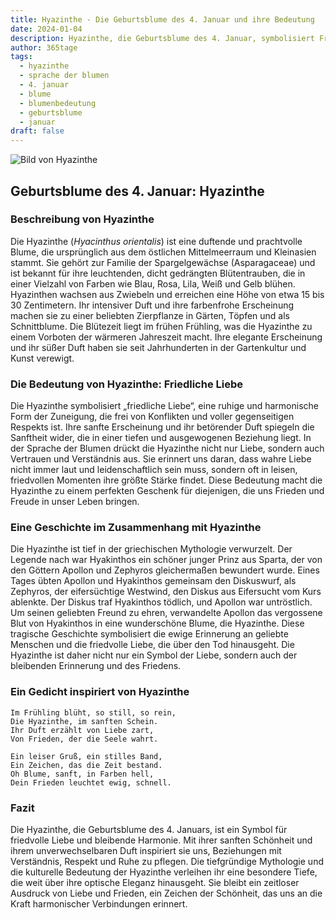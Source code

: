 ```yaml
---
title: Hyazinthe - Die Geburtsblume des 4. Januar und ihre Bedeutung
date: 2024-01-04
description: Hyazinthe, die Geburtsblume des 4. Januar, symbolisiert Friedliche Liebe. Erfahre mehr über ihre Geschichte, Bedeutung und Symbolik in der Sprache der Blumen.
author: 365tage
tags:
  - hyazinthe
  - sprache der blumen
  - 4. januar
  - blume
  - blumenbedeutung
  - geburtsblume
  - januar
draft: false
---
```


![Bild von Hyazinthe](https://cdn.pixabay.com/photo/2016/03/24/22/09/hyacinthus-orientalis-1277753_1280.jpg#center)

## Geburtsblume des 4. Januar: Hyazinthe

### Beschreibung von Hyazinthe

Die Hyazinthe (_Hyacinthus orientalis_) ist eine duftende und prachtvolle Blume, die ursprünglich aus dem östlichen Mittelmeerraum und Kleinasien stammt. Sie gehört zur Familie der Spargelgewächse (Asparagaceae) und ist bekannt für ihre leuchtenden, dicht gedrängten Blütentrauben, die in einer Vielzahl von Farben wie Blau, Rosa, Lila, Weiß und Gelb blühen. Hyazinthen wachsen aus Zwiebeln und erreichen eine Höhe von etwa 15 bis 30 Zentimetern. Ihr intensiver Duft und ihre farbenfrohe Erscheinung machen sie zu einer beliebten Zierpflanze in Gärten, Töpfen und als Schnittblume. Die Blütezeit liegt im frühen Frühling, was die Hyazinthe zu einem Vorboten der wärmeren Jahreszeit macht. Ihre elegante Erscheinung und ihr süßer Duft haben sie seit Jahrhunderten in der Gartenkultur und Kunst verewigt.

### Die Bedeutung von Hyazinthe: Friedliche Liebe

Die Hyazinthe symbolisiert „friedliche Liebe“, eine ruhige und harmonische Form der Zuneigung, die frei von Konflikten und voller gegenseitigen Respekts ist. Ihre sanfte Erscheinung und ihr betörender Duft spiegeln die Sanftheit wider, die in einer tiefen und ausgewogenen Beziehung liegt. In der Sprache der Blumen drückt die Hyazinthe nicht nur Liebe, sondern auch Vertrauen und Verständnis aus. Sie erinnert uns daran, dass wahre Liebe nicht immer laut und leidenschaftlich sein muss, sondern oft in leisen, friedvollen Momenten ihre größte Stärke findet. Diese Bedeutung macht die Hyazinthe zu einem perfekten Geschenk für diejenigen, die uns Frieden und Freude in unser Leben bringen.

### Eine Geschichte im Zusammenhang mit Hyazinthe

Die Hyazinthe ist tief in der griechischen Mythologie verwurzelt. Der Legende nach war Hyakinthos ein schöner junger Prinz aus Sparta, der von den Göttern Apollon und Zephyros gleichermaßen bewundert wurde. Eines Tages übten Apollon und Hyakinthos gemeinsam den Diskuswurf, als Zephyros, der eifersüchtige Westwind, den Diskus aus Eifersucht vom Kurs ablenkte. Der Diskus traf Hyakinthos tödlich, und Apollon war untröstlich. Um seinen geliebten Freund zu ehren, verwandelte Apollon das vergossene Blut von Hyakinthos in eine wunderschöne Blume, die Hyazinthe. Diese tragische Geschichte symbolisiert die ewige Erinnerung an geliebte Menschen und die friedvolle Liebe, die über den Tod hinausgeht. Die Hyazinthe ist daher nicht nur ein Symbol der Liebe, sondern auch der bleibenden Erinnerung und des Friedens.

### Ein Gedicht inspiriert von Hyazinthe

```
Im Frühling blüht, so still, so rein,  
Die Hyazinthe, im sanften Schein.  
Ihr Duft erzählt von Liebe zart,  
Von Frieden, der die Seele wahrt.  

Ein leiser Gruß, ein stilles Band,  
Ein Zeichen, das die Zeit bestand.  
Oh Blume, sanft, in Farben hell,  
Dein Frieden leuchtet ewig, schnell.  
```

### Fazit

Die Hyazinthe, die Geburtsblume des 4. Januars, ist ein Symbol für friedvolle Liebe und bleibende Harmonie. Mit ihrer sanften Schönheit und ihrem unverwechselbaren Duft inspiriert sie uns, Beziehungen mit Verständnis, Respekt und Ruhe zu pflegen. Die tiefgründige Mythologie und die kulturelle Bedeutung der Hyazinthe verleihen ihr eine besondere Tiefe, die weit über ihre optische Eleganz hinausgeht. Sie bleibt ein zeitloser Ausdruck von Liebe und Frieden, ein Zeichen der Schönheit, das uns an die Kraft harmonischer Verbindungen erinnert.